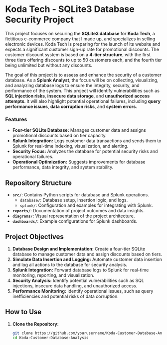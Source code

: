 # Koda Tech - SQLite3 Database Security Project

This project focuses on securing the **SQLite3 database** for **Koda Tech**, a fictitious e-commerce company that I made up, and specializes in selling electronic devices. Koda Tech is preparing for the launch of its website and expects a significant customer sign-up rate for promotional discounts. The customer discount system is based on a **4-tier structure**, with the first three tiers offering discounts to up to 50 customers each, and the fourth tier being unlimited but without any discounts.

The goal of this project is to assess and enhance the security of a customer database. As a **Splunk Analyst**, the focus will be on collecting, visualizing, and analyzing database logs to ensure the integrity, security, and performance of the system. This project will identify vulnerabilities such as **SQL injection risks**, **insecure data storage**, and **unauthorized access attempts**. It will also highlight potential operational failures, including **query performance issues**, **data corruption risks**, and **system errors**.

### Features
- **Four-tier SQLite Database:** Manages customer data and assigns promotional discounts based on tier capacity.
- **Splunk Integration:** Logs customer data transactions and sends them to Splunk for real-time indexing, visualization, and alerting.
- **Security Focus:** Analyzes the database for potential security risks and operational failures.
- **Operational Optimization:** Suggests improvements for database performance, data integrity, and system stability.

## Repository Structure
- **`src/`**: Contains Python scripts for database and Splunk operations.
  - `database/`: Database setup, insertion logic, and logs.
  - `splunk/`: Configuration and examples for integrating with Splunk.
- **`reports/`**: Documentation of project outcomes and data insights.
- **`diagrams/`**: Visual representation of the project architecture.
- **`dashboards/`**: Example configurations for Splunk dashboards.

## Project Objectives
1. **Database Design and Implementation:** Create a four-tier SQLite database to manage customer data and assign discounts based on tiers.
2. **Simulate Data Insertion and Logging:** Automate customer data insertion and log all actions to the database for security analysis.
3. **Splunk Integration:** Forward database logs to Splunk for real-time monitoring, reporting, and visualization.
4. **Security Analysis:** Identify potential vulnerabilities such as SQL injections, insecure data handling, and unauthorized access.
5. **Performance Monitoring:** Identify operational issues, such as query inefficiencies and potential risks of data corruption.

## How to Use
1. **Clone the Repository:**
   ```bash
   git clone https://github.com/yourusername/Koda-Customer-Database-Analysis.git
   cd Koda-Customer-Database-Analysis
